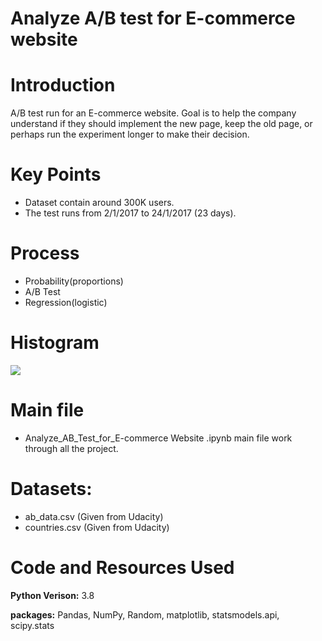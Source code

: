# Analyze A/B test for E-commerce website

# Introduction
A/B test run for an E-commerce website. Goal is to help the company understand if they should implement the new page, keep the old page, or perhaps run the experiment longer to make their decision.

# Key Points
- Dataset contain around 300K users.
- The test runs from 2/1/2017 to 24/1/2017 (23 days).


# Process
- Probability(proportions)
- A/B Test
- Regression(logistic)

# Histogram
![](https://i.imgur.com/zRitt0P.png)

# Main file
- Analyze_AB_Test_for_E-commerce Website .ipynb main file work through  all the project.

# Datasets: 
- ab_data.csv (Given from Udacity)
- countries.csv (Given from Udacity)


# Code and Resources Used
**Python Verison:** 3.8 

**packages:** Pandas, NumPy, Random, matplotlib, statsmodels.api, scipy.stats

